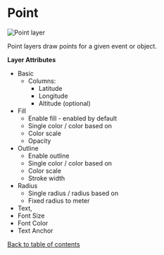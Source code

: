 # Point

![Point layer](https://d1a3f4spazzrp4.cloudfront.net/kepler.gl/documentation/image34.png 'Point layer')

Point layers draw points for a given event or object.

**Layer Attributes**

- Basic
  - Columns:
    - Latitude
    - Longitude
    - Altitude (optional)
- Fill
  - Enable fill - enabled by default
  - Single color / color based on
  - Color scale
  - Opacity
- Outline
  - Enable outline
  - Single color / color based on
  - Color scale
  - Stroke width
- Radius
  - Single radius / radius based on
  - Fixed radius to meter
- Text,
- Font Size
- Font Color
- Text Anchor

[Back to table of contents](../README.md)
